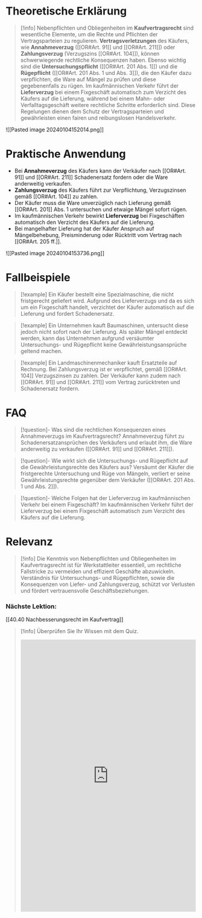 # Theoretische Erklärung
>[!info] 
Nebenpflichten und Obliegenheiten im **Kaufvertragsrecht** sind wesentliche Elemente, um die Rechte und Pflichten der Vertragsparteien zu regulieren. **Vertragsverletzungen** des Käufers, wie **Annahmeverzug** ([[OR#Art. 91]] und [[OR#Art. 211]]) oder **Zahlungsverzug** (Verzugszins [[OR#Art. 104]]), können schwerwiegende rechtliche Konsequenzen haben. Ebenso wichtig sind die **Untersuchungspflicht** ([[OR#Art. 201 Abs. 1]]) und die **Rügepflicht** ([[OR#Art. 201 Abs. 1 und Abs. 3]]), die den Käufer dazu verpflichten, die Ware auf Mängel zu prüfen und diese gegebenenfalls zu rügen. Im kaufmännischen Verkehr führt der **Lieferverzug** bei einem Fixgeschäft automatisch zum Verzicht des Käufers auf die Lieferung, während bei einem Mahn- oder Verfalltagsgeschäft weitere rechtliche Schritte erforderlich sind. Diese Regelungen dienen dem Schutz der Vertragsparteien und gewährleisten einen fairen und reibungslosen Handelsverkehr.

![[Pasted image 20240104152014.png]]
# Praktische Anwendung
- Bei **Annahmeverzug** des Käufers kann der Verkäufer nach [[OR#Art. 91]] und [[OR#Art. 211]] Schadenersatz fordern oder die Ware anderweitig verkaufen.
- **Zahlungsverzug** des Käufers führt zur Verpflichtung, Verzugszinsen gemäß [[OR#Art. 104]] zu zahlen.
- Der Käufer muss die Ware unverzüglich nach Lieferung gemäß [[OR#Art. 201]] Abs. 1 untersuchen und etwaige Mängel sofort rügen.
- Im kaufmännischen Verkehr bewirkt **Lieferverzug** bei Fixgeschäften automatisch den Verzicht des Käufers auf die Lieferung.
- Bei mangelhafter Lieferung hat der Käufer Anspruch auf Mängelbehebung, Preisminderung oder Rücktritt vom Vertrag nach [[OR#Art. 205 ff.]].

![[Pasted image 20240104153736.png]]
# Fallbeispiele
>[!example] Ein Käufer bestellt eine Spezialmaschine, die nicht fristgerecht geliefert wird. Aufgrund des Lieferverzugs und da es sich um ein Fixgeschäft handelt, verzichtet der Käufer automatisch auf die Lieferung und fordert Schadenersatz.

>[!example] Ein Unternehmen kauft Baumaschinen, untersucht diese jedoch nicht sofort nach der Lieferung. Als später Mängel entdeckt werden, kann das Unternehmen aufgrund versäumter Untersuchungs- und Rügepflicht keine Gewährleistungsansprüche geltend machen.

>[!example] Ein Landmaschinenmechaniker kauft Ersatzteile auf Rechnung. Bei Zahlungsverzug ist er verpflichtet, gemäß [[OR#Art. 104]] Verzugszinsen zu zahlen. Der Verkäufer kann zudem nach [[OR#Art. 91]] und [[OR#Art. 211]] vom Vertrag zurücktreten und Schadenersatz fordern.

# FAQ
>[!question]- Was sind die rechtlichen Konsequenzen eines Annahmeverzugs im Kaufvertragsrecht?
>Annahmeverzug führt zu Schadenersatzansprüchen des Verkäufers und erlaubt ihm, die Ware anderweitig zu verkaufen ([[OR#Art. 91]] und [[OR#Art. 211]]).

>[!question]- Wie wirkt sich die Untersuchungs- und Rügepflicht auf die Gewährleistungsrechte des Käufers aus?
>Versäumt der Käufer die fristgerechte Untersuchung und Rüge von Mängeln, verliert er seine Gewährleistungsrechte gegenüber dem Verkäufer ([[OR#Art. 201 Abs. 1 und Abs. 2]]).

>[!question]- Welche Folgen hat der Lieferverzug im kaufmännischen Verkehr bei einem Fixgeschäft?
>Im kaufmännischen Verkehr führt der Lieferverzug bei einem Fixgeschäft automatisch zum Verzicht des Käufers auf die Lieferung.

# Relevanz
>[!info] 
Die Kenntnis von Nebenpflichten und Obliegenheiten im Kaufvertragsrecht ist für Werkstattleiter essentiell, um rechtliche Fallstricke zu vermeiden und effizient Geschäfte abzuwickeln. Verständnis für Untersuchungs- und Rügepflichten, sowie die Konsequenzen von Liefer- und Zahlungsverzug, schützt vor Verlusten und fördert vertrauensvolle Geschäftsbeziehungen.

### Nächste Lektion:
[[40.40 Nachbesserungsrecht im Kaufvertrag]]

>[!info] Überprüfen Sie Ihr Wissen mit dem Quiz.
><iframe src="https://app.Lumi.education/api/v1/run/V6B7IR/embed" width="100%" height="720" frameborder="0" allowfullscreen="allowfullscreen" allow="geolocation *; microphone *; camera *; midi *; encrypted-media *"></iframe><script src="https://app.Lumi.education/api/v1/h5p/core/js/h5p-resizer.js" charset="UTF-8" />
